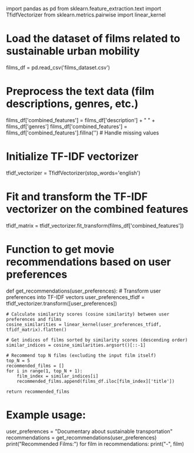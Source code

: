 import pandas as pd
from sklearn.feature_extraction.text import TfidfVectorizer
from sklearn.metrics.pairwise import linear_kernel

# Load the dataset of films related to sustainable urban mobility
films_df = pd.read_csv('films_dataset.csv')

# Preprocess the text data (film descriptions, genres, etc.)
films_df['combined_features'] = films_df['description'] + " " + films_df['genres']
films_df['combined_features'] = films_df['combined_features'].fillna('')  # Handle missing values

# Initialize TF-IDF vectorizer
tfidf_vectorizer = TfidfVectorizer(stop_words='english')

# Fit and transform the TF-IDF vectorizer on the combined features
tfidf_matrix = tfidf_vectorizer.fit_transform(films_df['combined_features'])

# Function to get movie recommendations based on user preferences
def get_recommendations(user_preferences):
    # Transform user preferences into TF-IDF vectors
    user_preferences_tfidf = tfidf_vectorizer.transform([user_preferences])

    # Calculate similarity scores (cosine similarity) between user preferences and films
    cosine_similarities = linear_kernel(user_preferences_tfidf, tfidf_matrix).flatten()

    # Get indices of films sorted by similarity scores (descending order)
    similar_indices = cosine_similarities.argsort()[::-1]

    # Recommend top N films (excluding the input film itself)
    top_N = 5
    recommended_films = []
    for i in range(1, top_N + 1):
        film_index = similar_indices[i]
        recommended_films.append(films_df.iloc[film_index]['title'])

    return recommended_films

# Example usage:
user_preferences = "Documentary about sustainable transportation"
recommendations = get_recommendations(user_preferences)
print("Recommended Films:")
for film in recommendations:
    print("-", film)
